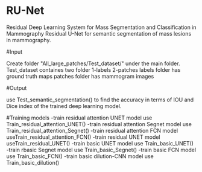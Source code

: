 # RU-Net
Residual Deep Learning System for Mass Segmentation and Classification in Mammography
Residual U-Net for semantic segmentation of mass lesions in mammography.

#Input

Create folder  "All_large_patches/Test_dataset/" under the main folder.
Test_dataset containes two folder
           1-labels 2-patches
labels folder has ground truth maps
patches folder has mammogram images


#Output

use Test_semantic_segmentation() to find the accuracy in terms of IOU and Dice index of the trained deep learning model.

#Training models
-train residual attention UNET model use Train_residual_attention_UNET()
-train residual attention Segnet model use Train_residual_attention_Segnet()
-train residual attention FCN model useTrain_residual_attention_FCN()
-train residual UNET model useTrain_residual_UNET()
-train basic UNET model use Train_basic_UNET()
-train rbasic Segnet model use  Train_basic_Segnet()
-train basic FCN model use Train_basic_FCN()
-train basic dilution-CNN model use Train_basic_dilution()

